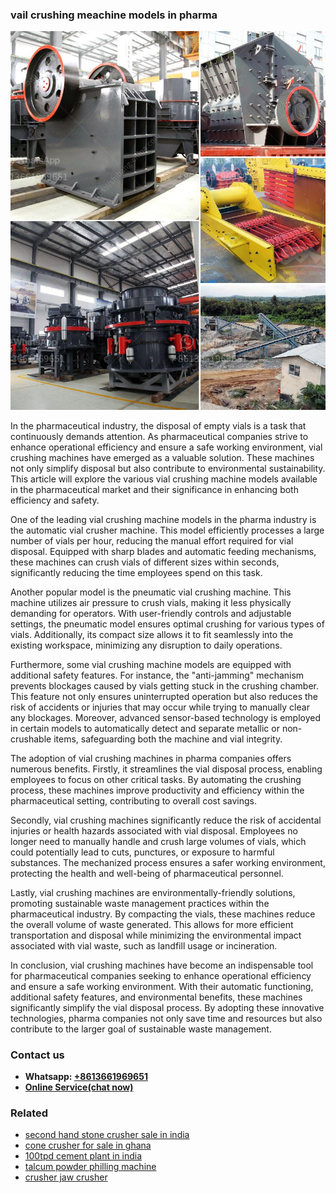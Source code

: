<h3>vail crushing meachine models in pharma</h3><img src='1704791150.jpg' alt=''><p>In the pharmaceutical industry, the disposal of empty vials is a task that continuously demands attention. As pharmaceutical companies strive to enhance operational efficiency and ensure a safe working environment, vial crushing machines have emerged as a valuable solution. These machines not only simplify disposal but also contribute to environmental sustainability. This article will explore the various vial crushing machine models available in the pharmaceutical market and their significance in enhancing both efficiency and safety.</p><p>One of the leading vial crushing machine models in the pharma industry is the automatic vial crusher machine. This model efficiently processes a large number of vials per hour, reducing the manual effort required for vial disposal. Equipped with sharp blades and automatic feeding mechanisms, these machines can crush vials of different sizes within seconds, significantly reducing the time employees spend on this task.</p><p>Another popular model is the pneumatic vial crushing machine. This machine utilizes air pressure to crush vials, making it less physically demanding for operators. With user-friendly controls and adjustable settings, the pneumatic model ensures optimal crushing for various types of vials. Additionally, its compact size allows it to fit seamlessly into the existing workspace, minimizing any disruption to daily operations.</p><p>Furthermore, some vial crushing machine models are equipped with additional safety features. For instance, the "anti-jamming" mechanism prevents blockages caused by vials getting stuck in the crushing chamber. This feature not only ensures uninterrupted operation but also reduces the risk of accidents or injuries that may occur while trying to manually clear any blockages. Moreover, advanced sensor-based technology is employed in certain models to automatically detect and separate metallic or non-crushable items, safeguarding both the machine and vial integrity.</p><p>The adoption of vial crushing machines in pharma companies offers numerous benefits. Firstly, it streamlines the vial disposal process, enabling employees to focus on other critical tasks. By automating the crushing process, these machines improve productivity and efficiency within the pharmaceutical setting, contributing to overall cost savings.</p><p>Secondly, vial crushing machines significantly reduce the risk of accidental injuries or health hazards associated with vial disposal. Employees no longer need to manually handle and crush large volumes of vials, which could potentially lead to cuts, punctures, or exposure to harmful substances. The mechanized process ensures a safer working environment, protecting the health and well-being of pharmaceutical personnel.</p><p>Lastly, vial crushing machines are environmentally-friendly solutions, promoting sustainable waste management practices within the pharmaceutical industry. By compacting the vials, these machines reduce the overall volume of waste generated. This allows for more efficient transportation and disposal while minimizing the environmental impact associated with vial waste, such as landfill usage or incineration.</p><p>In conclusion, vial crushing machines have become an indispensable tool for pharmaceutical companies seeking to enhance operational efficiency and ensure a safe working environment. With their automatic functioning, additional safety features, and environmental benefits, these machines significantly simplify the vial disposal process. By adopting these innovative technologies, pharma companies not only save time and resources but also contribute to the larger goal of sustainable waste management.</p><h3>Contact us</h3><ul><li><strong>Whatsapp:&nbsp;<a href="https://wa.me/8613661969651">+8613661969651</a></strong></li><li><a href="https://swt.shibang-china.com/?git&amp;zhl&amp;vail crushing meachine models in pharma"><strong>Online Service(chat now)</strong></a></li></ul><h3>Related</h3><ul><li><a href='second hand stone crusher sale in india.md'>second hand stone crusher sale in india</a></li><li><a href='cone crusher for sale in ghana.md'>cone crusher for sale in ghana</a></li><li><a href='100tpd cement plant in india.md'>100tpd cement plant in india</a></li><li><a href='talcum powder philling machine.md'>talcum powder philling machine</a></li><li><a href='crusher jaw crusher.md'>crusher jaw crusher</a></li></ul>